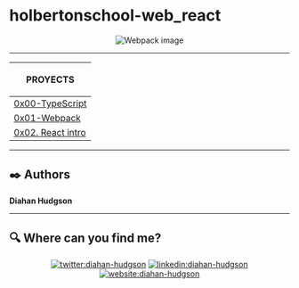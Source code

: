 # holbertonschool-web_react

<p align="center">
    <img src="https://images.ctfassets.net/51xdmtqw3t2p/2w0H06U9MYaJNsonXhyD3I/0cd72a4b4e01460bcd7145e984b05c38/Portada_react.jpg?w=1280&q=50" alt="Webpack image">
</p>

***

| <p align="center">PROYECTS</p>  |
|---|
| [0x00-TypeScript](https://github.com/Caroll1889/holbertonschool-web_react/tree/master/0x00-TypeScript) | |
| [0x01-Webpack](https://github.com/Caroll1889/holbertonschool-web_react/tree/master/0x01-Webpack) | |
| [0x02. React intro](https://github.com/Caroll1889/holbertonschool-web_react/tree/master/0x02-react_intro) | |


***

## :black_nib: Authors 

**Diahan Hudgson** 

***

## :mag: Where can you find me?

<p align="center">
<a href="https://twitter.com/diacaroll" target="_blank">
    <img src="https://img.icons8.com/bubbles/100/000000/twitter.png"/ alt="twitter:diahan-hudgson"></a>
<a href="https://www.linkedin.com/in/diahan-hudgson/" target="_blank">
    <img src="https://img.icons8.com/bubbles/100/000000/linkedin.png"/ alt="linkedin:diahan-hudgson"></a>
<a href="https://my-website-ten-delta.vercel.app/" target="_blank">    
    <img src="https://img.icons8.com/bubbles/100/000000/web.png"/ alt="website:diahan-hudgson"></a>
</p>
